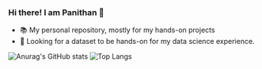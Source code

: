 ### Hi there! I am Panithan 👋

- 📚 My personal repository, mostly for my hands-on projects
- 🔎 Looking for a dataset to be hands-on for my data science experience.

![Anurag's GitHub stats](https://github-readme-stats.vercel.app/api?username=PanithanS&show_icons=False)
![Top Langs](https://github-readme-stats.vercel.app/api/top-langs/?username=PanithanS&layout=compact)
